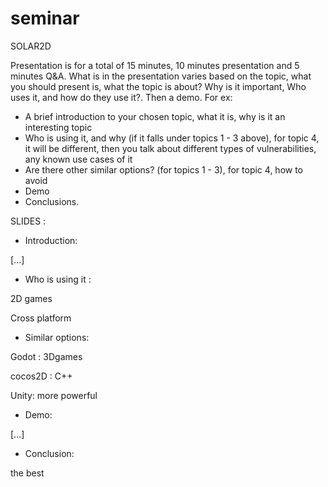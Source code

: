 # seminar

SOLAR2D

Presentation is for a total of 15 minutes, 10 minutes presentation and 5 minutes Q&A. What is in the presentation varies based on the topic, what you should present is, what the topic is about? Why is it important, Who uses it, and how do they use it?. Then a demo. For ex: 

- A brief introduction to your chosen topic, what it is, why is it an interesting topic
- Who is using it, and why (if it falls under topics 1 - 3 above), for topic 4, it will be different, then you talk about different types of vulnerabilities, any known use cases of it
- Are there other similar options? (for topics 1 - 3), for topic 4, how to avoid 
- Demo
- Conclusions.

SLIDES : 


 - Introduction:

[...]

- Who is using it :

2D games 

Cross platform 

- Similar options:

Godot : 3Dgames

cocos2D : C++

Unity: more powerful

- Demo:

[...]

- Conclusion:

the best 
